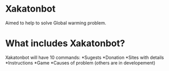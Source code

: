 # Xakatonbot
Aimed to help to solve Global warming problem.
# What includes Xakatonbot?
Xakatonbot will have 10 commands:
*Sugests
*Donation
*Sites with details
*Instructions
*Game
*Causes of problem
(others are in developement)
